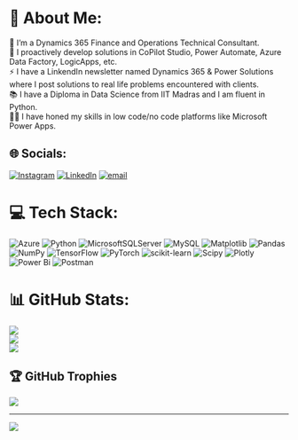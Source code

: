 # 💫 About Me:
🔭 I’m a Dynamics 365 Finance and Operations Technical Consultant.<br>🌱 I proactively develop solutions in CoPilot Studio, Power Automate, Azure Data Factory, LogicApps, etc.<br>⚡ I have a LinkendIn newsletter named Dynamics 365 & Power Solutions where I post solutions to real life problems encountered with clients.<br>📚 I have a Diploma in Data Science from IIT Madras and I am fluent in Python.<br>👨‍🔧 I have honed my skills in low code/no code platforms like Microsoft Power Apps.


## 🌐 Socials:
[![Instagram](https://img.shields.io/badge/Instagram-%23E4405F.svg?logo=Instagram&logoColor=white)](https://instagram.com/ghost__recon__) [![LinkedIn](https://img.shields.io/badge/LinkedIn-%230077B5.svg?logo=linkedin&logoColor=white)](https://linkedin.com/in/khizaransari009) [![email](https://img.shields.io/badge/Email-D14836?logo=gmail&logoColor=white)](mailto:khizaransari1999@gmail.com) 

# 💻 Tech Stack:
![Azure](https://img.shields.io/badge/azure-%230072C6.svg?style=for-the-badge&logo=microsoftazure&logoColor=white) ![Python](https://img.shields.io/badge/python-3670A0?style=for-the-badge&logo=python&logoColor=ffdd54) ![MicrosoftSQLServer](https://img.shields.io/badge/Microsoft%20SQL%20Server-CC2927?style=for-the-badge&logo=microsoft%20sql%20server&logoColor=white) ![MySQL](https://img.shields.io/badge/mysql-4479A1.svg?style=for-the-badge&logo=mysql&logoColor=white) ![Matplotlib](https://img.shields.io/badge/Matplotlib-%23ffffff.svg?style=for-the-badge&logo=Matplotlib&logoColor=black) ![Pandas](https://img.shields.io/badge/pandas-%23150458.svg?style=for-the-badge&logo=pandas&logoColor=white) ![NumPy](https://img.shields.io/badge/numpy-%23013243.svg?style=for-the-badge&logo=numpy&logoColor=white) ![TensorFlow](https://img.shields.io/badge/TensorFlow-%23FF6F00.svg?style=for-the-badge&logo=TensorFlow&logoColor=white) ![PyTorch](https://img.shields.io/badge/PyTorch-%23EE4C2C.svg?style=for-the-badge&logo=PyTorch&logoColor=white) ![scikit-learn](https://img.shields.io/badge/scikit--learn-%23F7931E.svg?style=for-the-badge&logo=scikit-learn&logoColor=white) ![Scipy](https://img.shields.io/badge/SciPy-%230C55A5.svg?style=for-the-badge&logo=scipy&logoColor=%white) ![Plotly](https://img.shields.io/badge/Plotly-%233F4F75.svg?style=for-the-badge&logo=plotly&logoColor=white) ![Power Bi](https://img.shields.io/badge/power_bi-F2C811?style=for-the-badge&logo=powerbi&logoColor=black) ![Postman](https://img.shields.io/badge/Postman-FF6C37?style=for-the-badge&logo=postman&logoColor=white)
# 📊 GitHub Stats:
![](https://github-readme-stats.vercel.app/api?username=KhizarAnsari09&theme=merko&hide_border=false&include_all_commits=false&count_private=false)<br/>
![](https://nirzak-streak-stats.vercel.app/?user=KhizarAnsari09&theme=merko&hide_border=false)<br/>
![](https://github-readme-stats.vercel.app/api/top-langs/?username=KhizarAnsari09&theme=merko&hide_border=false&include_all_commits=false&count_private=false&layout=compact)

## 🏆 GitHub Trophies
![](https://github-profile-trophy.vercel.app/?username=KhizarAnsari09&theme=radical&no-frame=false&no-bg=true&margin-w=4)

---
[![](https://visitcount.itsvg.in/api?id=KhizarAnsari09&icon=0&color=0)](https://visitcount.itsvg.in)

<!-- Proudly created with GPRM ( https://gprm.itsvg.in ) -->
